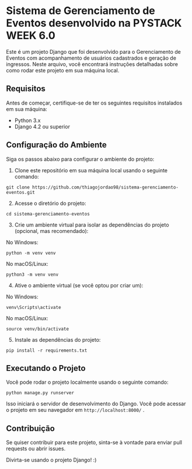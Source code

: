 Sistema de Gerenciamento de Eventos desenvolvido na PYSTACK WEEK 6.0
==========================

Este é um projeto Django que foi desenvolvido para o Gerenciamento de Eventos com acompanhamento de usuários cadastrados e geração de ingressos. Neste arquivo, você encontrará instruções detalhadas sobre como rodar este projeto em sua máquina local.

Requisitos
----------

Antes de começar, certifique-se de ter os seguintes requisitos instalados em sua máquina:

*   Python 3.x
*   Django 4.2 ou superior

Configuração do Ambiente
------------------------

Siga os passos abaixo para configurar o ambiente do projeto:

1.  Clone este repositório em sua máquina local usando o seguinte comando:

`git clone https://github.com/thiagojordao98/sistema-gerenciamento-eventos.git`

2.  Acesse o diretório do projeto:

`cd sistema-gerenciamento-eventos`

3.  Crie um ambiente virtual para isolar as dependências do projeto (opcional, mas recomendado):

No Windows:

`python -m venv venv`

No macOS/Linux:

`python3 -m venv venv`


4.  Ative o ambiente virtual (se você optou por criar um):

No Windows:

`venv\Scripts\activate`

No macOS/Linux:

`source venv/bin/activate`

5.  Instale as dependências do projeto:

`pip install -r requirements.txt`

Executando o Projeto
--------------------

Você pode rodar o projeto localmente usando o seguinte comando:

`python manage.py runserver`

Isso iniciará o servidor de desenvolvimento do Django. Você pode acessar o projeto em seu navegador em `http://localhost:8000/` .

Contribuição
------------

Se quiser contribuir para este projeto, sinta-se à vontade para enviar pull requests ou abrir issues.

Divirta-se usando o projeto Django! :)